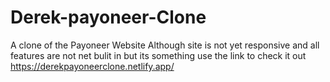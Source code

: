 # Derek-payoneer-Clone
A clone of the Payoneer Website
Although site is not yet responsive and all features are not net bulit in but its something
use the link to check it out
https://derekpayoneerclone.netlify.app/
